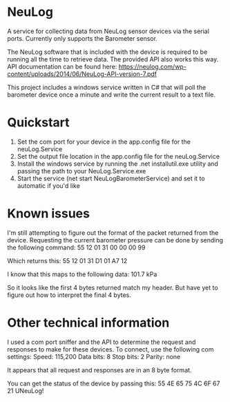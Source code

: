 # NeuLog
A service for collecting data from NeuLog sensor devices via the serial ports. Currently only supports the Barometer sensor.

The NeuLog software that is included with the device is required to be running all the time to retrieve data.  The provided API also works this way.  API documentation can be found here:
https://neulog.com/wp-content/uploads/2014/06/NeuLog-API-version-7.pdf

This project includes a windows service written in C# that will poll the barometer device once a minute and write the current result to a text file.

# Quickstart
1) Set the com port for your device in the app.config file for the neuLog.Service
2) Set the output file location in the app.config file for the neuLog.Service
3) Install the windows service by running the .net installutil.exe utility and passing the path to your NeuLog.Service.exe
4) Start the service (net start NeuLogBarometerService) and set it to automatic if you'd like

# Known issues
I'm still attempting to figure out the format of the packet returned from the device.  Requesting the current barometer pressure can be done by sending the following command:
55 12 01 31 00 00 00 99

Which returns this:
55 12 01 31 D1 01 A7 12	

I know that this maps to the following data:
101.7 kPa

So it looks like the first 4 bytes returned match my header.  But have yet to figure out how to interpret the final 4 bytes.

# Other technical information
I used a com port sniffer and the API to determine the request and responses to make for these devices.  To connect, use the following com settings:
Speed: 115,200
Data bits: 8
Stop bits: 2
Parity: none

It appears that all request and responses are in an 8 byte format. 

You can get the status of the device by passing this:
55 4E 65 75 4C 6F 67 21                           UNeuLog!
